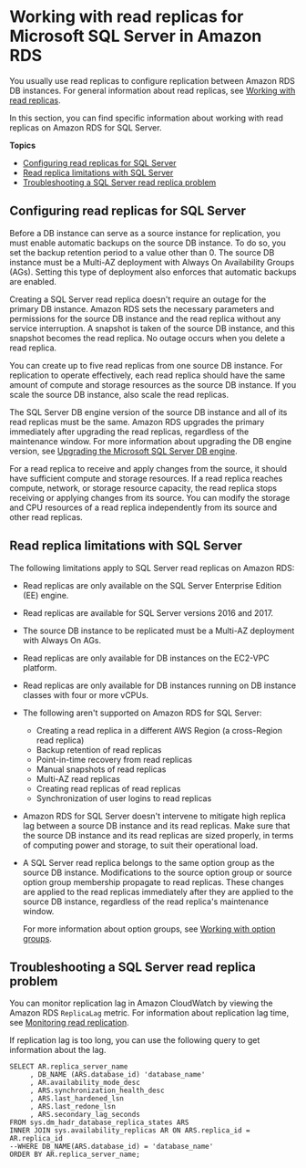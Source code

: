 # Working with read replicas for Microsoft SQL Server in Amazon RDS<a name="SQLServer.ReadReplicas"></a>

You usually use read replicas to configure replication between Amazon RDS DB instances\. For general information about read replicas, see [Working with read replicas](USER_ReadRepl.md)\. 

In this section, you can find specific information about working with read replicas on Amazon RDS for SQL Server\.

**Topics**
+ [Configuring read replicas for SQL Server](#SQLServer.ReadReplicas.Configuration)
+ [Read replica limitations with SQL Server](#SQLServer.ReadReplicas.Limitations)
+ [Troubleshooting a SQL Server read replica problem](#SQLServer.ReadReplicas.Troubleshooting)

## Configuring read replicas for SQL Server<a name="SQLServer.ReadReplicas.Configuration"></a>

Before a DB instance can serve as a source instance for replication, you must enable automatic backups on the source DB instance\. To do so, you set the backup retention period to a value other than 0\. The source DB instance must be a Multi\-AZ deployment with Always On Availability Groups \(AGs\)\. Setting this type of deployment also enforces that automatic backups are enabled\.

Creating a SQL Server read replica doesn't require an outage for the primary DB instance\. Amazon RDS sets the necessary parameters and permissions for the source DB instance and the read replica without any service interruption\. A snapshot is taken of the source DB instance, and this snapshot becomes the read replica\. No outage occurs when you delete a read replica\. 

You can create up to five read replicas from one source DB instance\. For replication to operate effectively, each read replica should have the same amount of compute and storage resources as the source DB instance\. If you scale the source DB instance, also scale the read replicas\.

The SQL Server DB engine version of the source DB instance and all of its read replicas must be the same\. Amazon RDS upgrades the primary immediately after upgrading the read replicas, regardless of the maintenance window\. For more information about upgrading the DB engine version, see [Upgrading the Microsoft SQL Server DB engine](USER_UpgradeDBInstance.SQLServer.md)\.

For a read replica to receive and apply changes from the source, it should have sufficient compute and storage resources\. If a read replica reaches compute, network, or storage resource capacity, the read replica stops receiving or applying changes from its source\. You can modify the storage and CPU resources of a read replica independently from its source and other read replicas\. 

## Read replica limitations with SQL Server<a name="SQLServer.ReadReplicas.Limitations"></a>

The following limitations apply to SQL Server read replicas on Amazon RDS:
+ Read replicas are only available on the SQL Server Enterprise Edition \(EE\) engine\.
+ Read replicas are available for SQL Server versions 2016 and 2017\.
+ The source DB instance to be replicated must be a Multi\-AZ deployment with Always On AGs\.
+ Read replicas are only available for DB instances on the EC2\-VPC platform\.
+ Read replicas are only available for DB instances running on DB instance classes with four or more vCPUs\.
+ The following aren't supported on Amazon RDS for SQL Server:
  + Creating a read replica in a different AWS Region \(a cross\-Region read replica\)
  + Backup retention of read replicas
  + Point\-in\-time recovery from read replicas
  + Manual snapshots of read replicas
  + Multi\-AZ read replicas
  + Creating read replicas of read replicas
  + Synchronization of user logins to read replicas
+ Amazon RDS for SQL Server doesn't intervene to mitigate high replica lag between a source DB instance and its read replicas\. Make sure that the source DB instance and its read replicas are sized properly, in terms of computing power and storage, to suit their operational load\.
+ A SQL Server read replica belongs to the same option group as the source DB instance\. Modifications to the source option group or source option group membership propagate to read replicas\. These changes are applied to the read replicas immediately after they are applied to the source DB instance, regardless of the read replica's maintenance window\.

  For more information about option groups, see [Working with option groups](USER_WorkingWithOptionGroups.md)\.

## Troubleshooting a SQL Server read replica problem<a name="SQLServer.ReadReplicas.Troubleshooting"></a>

You can monitor replication lag in Amazon CloudWatch by viewing the Amazon RDS `ReplicaLag` metric\. For information about replication lag time, see [Monitoring read replication](USER_ReadRepl.md#USER_ReadRepl.Monitoring)\.

If replication lag is too long, you can use the following query to get information about the lag\.

```
SELECT AR.replica_server_name
     , DB_NAME (ARS.database_id) 'database_name'
     , AR.availability_mode_desc
     , ARS.synchronization_health_desc
     , ARS.last_hardened_lsn
     , ARS.last_redone_lsn
     , ARS.secondary_lag_seconds
FROM sys.dm_hadr_database_replica_states ARS
INNER JOIN sys.availability_replicas AR ON ARS.replica_id = AR.replica_id
--WHERE DB_NAME(ARS.database_id) = 'database_name'
ORDER BY AR.replica_server_name;
```